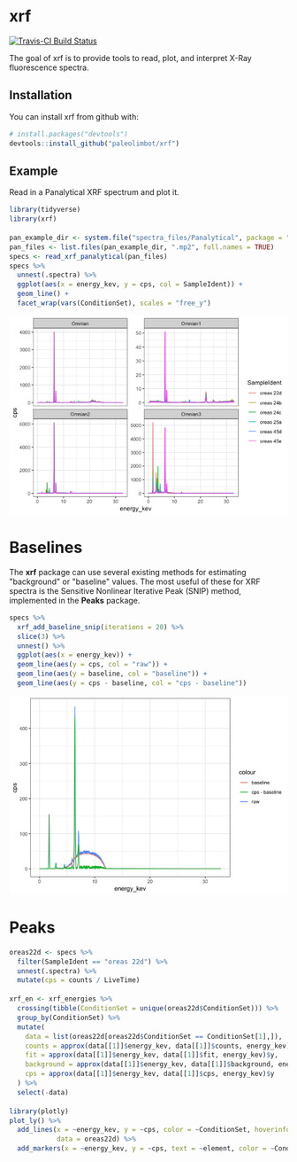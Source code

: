 
<!-- README.md is generated from README.Rmd. Please edit that file -->
xrf
===

[![Travis-CI Build Status](https://travis-ci.org/paleolimbot/xrf.svg?branch=master)](https://travis-ci.org/paleolimbot/xrf)

The goal of xrf is to provide tools to read, plot, and interpret X-Ray fluorescence spectra.

Installation
------------

You can install xrf from github with:

``` r
# install.packages("devtools")
devtools::install_github("paleolimbot/xrf")
```

Example
-------

Read in a Panalytical XRF spectrum and plot it.

``` r
library(tidyverse)
library(xrf)

pan_example_dir <- system.file("spectra_files/Panalytical", package = "xrf")
pan_files <- list.files(pan_example_dir, ".mp2", full.names = TRUE)
specs <- read_xrf_panalytical(pan_files)
specs %>%
  unnest(.spectra) %>%
  ggplot(aes(x = energy_kev, y = cps, col = SampleIdent)) +
  geom_line() +
  facet_wrap(vars(ConditionSet), scales = "free_y")
```

![](README-example-1.png)

Baselines
=========

The **xrf** package can use several existing methods for estimating "background" or "baseline" values. The most useful of these for XRF spectra is the Sensitive Nonlinear Iterative Peak (SNIP) method, implemented in the **Peaks** package.

``` r
specs %>%
  xrf_add_baseline_snip(iterations = 20) %>%
  slice(3) %>%
  unnest() %>%
  ggplot(aes(x = energy_kev)) +
  geom_line(aes(y = cps, col = "raw")) +
  geom_line(aes(y = baseline, col = "baseline")) +
  geom_line(aes(y = cps - baseline, col = "cps - baseline"))
```

![](README-unnamed-chunk-2-1.png)

Peaks
=====

``` r
oreas22d <- specs %>%
  filter(SampleIdent == "oreas 22d") %>%
  unnest(.spectra) %>%
  mutate(cps = counts / LiveTime)

xrf_en <- xrf_energies %>%
  crossing(tibble(ConditionSet = unique(oreas22d$ConditionSet))) %>%
  group_by(ConditionSet) %>%
  mutate(
    data = list(oreas22d[oreas22d$ConditionSet == ConditionSet[1],]),
    counts = approx(data[[1]]$energy_kev, data[[1]]$counts, energy_kev)$y,
    fit = approx(data[[1]]$energy_kev, data[[1]]$fit, energy_kev)$y,
    background = approx(data[[1]]$energy_kev, data[[1]]$background, energy_kev)$y,
    cps = approx(data[[1]]$energy_kev, data[[1]]$cps, energy_kev)$y
  ) %>%
  select(-data)

library(plotly)
plot_ly() %>%
  add_lines(x = ~energy_kev, y = ~cps, color = ~ConditionSet, hoverinfo = "none", 
            data = oreas22d) %>%
  add_markers(x = ~energy_kev, y = ~cps, text = ~element, color = ~ConditionSet, data = xrf_en)
```
